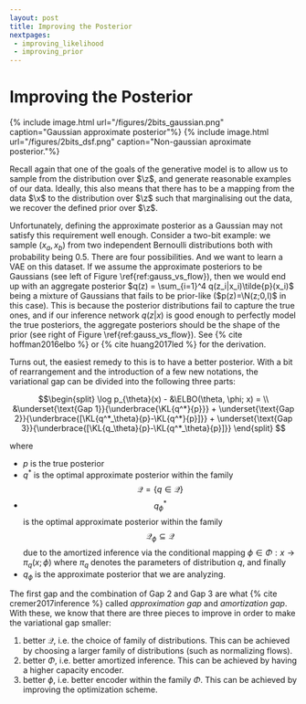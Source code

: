 ```yaml
---
layout: post
title: Improving the Posterior
nextpages:
 - improving_likelihood
 - improving_prior
---
```

Improving the Posterior
=======================

{% include image.html url="/figures/2bits_gaussian.png" caption="Gaussian approximate posterior"%}
{% include image.html url="/figures/2bits_dsf.png" caption="Non-gaussian aproximate posterior."%}

Recall again that one of the goals of the generative model is to allow us to sample from the distribution over $\z$, and generate reasonable examples of our data. Ideally, this also means that there has to be a mapping from the data $\x$ to the distribution over $\z$ such that marginalising out the data, we recover the defined prior over $\z$.

Unfortunately, defining the approximate posterior as a Gaussian may not satisfy this requirement well enough. 
Consider a two-bit example: we sample $(x_a,x_b)$ from two independent Bernoulli distributions both with probability being $0.5$.
There are four possibilities. 
And we want to learn a VAE on this dataset.
If we assume the approximate posteriors to be Gaussians (see left of Figure \ref{ref:gauss_vs_flow}), then we would end up with an aggregate posterior $q(z) = \sum_{i=1}^4 q(z_i|x_i)\tilde{p}(x_i)$ being a mixture of Gaussians that fails to be prior-like ($p(z)=\N(z;0,I)$ in this case).
This is because the posterior distributions fail to capture the true ones, and if our inference network $q(z|x)$ is good enough to perfectly model the true posteriors, the aggregate posteriors should be the shape of the prior (see right of Figure \ref{ref:gauss_vs_flow}). See {% cite hoffman2016elbo %} or {% cite huang2017led %} for the derivation.

Turns out, the easiest remedy to this is to have a better posterior. 
With a bit of rearrangement and the introduction of a few new notations, the variational gap can be divided into the following three parts:


$$\begin{split}
\log p_{\theta}(x) - &\ELBO(\theta, \phi; x) = \\
&\underset{\text{Gap 1}}{\underbrace{\KL{q^*}{p}}} + \underset{\text{Gap 2}}{\underbrace{[\KL{q^*_\theta}{p}-\KL{q^*}{p}]}} + \underset{\text{Gap 3}}{\underbrace{[\KL{q_\theta}{p}-\KL{q^*_\theta}{p}]}}
\end{split}
$$

where
- $p$ is the true posterior
- $q^*$ is the optimal approximate posterior within the family $$\mathcal{Q}=\{q\in \mathcal{Q}\}$$
- $$q^*_{\phi}$$ is the optimal approximate posterior within the family $$\mathcal{Q}_\phi\subseteq\mathcal{Q}$$ due to the amortized inference via the conditional mapping $\phi\in\Phi:x\rightarrow \pi_q(x;\phi)$ where $\pi_q$ denotes the parameters of distribution $q$, and finally
- $q_\phi$ is the approximate posterior that we are analyzing. 


The first gap and the combination of Gap 2 and Gap 3 are what {% cite cremer2017inference %} called _approximation gap_ and _amortization gap_.
With these, we know that there are three pieces to improve in order to make the variational gap smaller:

1. better $\mathcal{Q}$, i.e. the choice of family of distributions. This can be achieved by choosing a larger family of distributions (such as normalizing flows).
2. better $\Phi$, i.e. better amortized inference. This can be achieved by having a higher capacity encoder.
3. better $\phi$, i.e. better encoder within the family $\Phi$. This can be achieved by improving the optimization scheme. 


<!---
In Table \ref{tb:betterpos} we list a few approaches designed to improve variational inference by making the variational gap smaller. 

\begin{table}
\caption{Methods that aim at reducing the variational gap.}
\label{tb:betterpos}
\centering
\begin{tabular}{lccc}
\toprule
& Gap 1 & Gap 2 & Gap 3 \\
\midrule
Better optimization &&&\xmark\\
Better encoder \cite{cremer2017inference}&&\xmark&\\
Normalizing flows \cite{rezende2015variational,kingma2016improving,huang2017facilitating} &\xmark&&\\
Hierarchical VI \cite{ranganath2016hierarchical,maaloe2016auxiliary}&\xmark&&\\
Implicit VI \cite{mescheder2017adversarial,huszar2017variational}&\xmark&&\\
Variational boosting \cite{miller2016variational}&\xmark&&\\
MCMC as part of $q_\phi$ \cite{salimans2015markov}&\xmark&&\\
MCMC on top of $q_\phi$ \cite{de2001variational,hoffman2017learning} &\xmark&\xmark&\xmark\\
Gradient flow \cite{duvenaud2016early} &\xmark&\xmark&\xmark\\
Importance sampling \cite{burda2015importance}&\xmark&\xmark&\xmark\\
\bottomrule
\end{tabular}
\end{table} //-->
